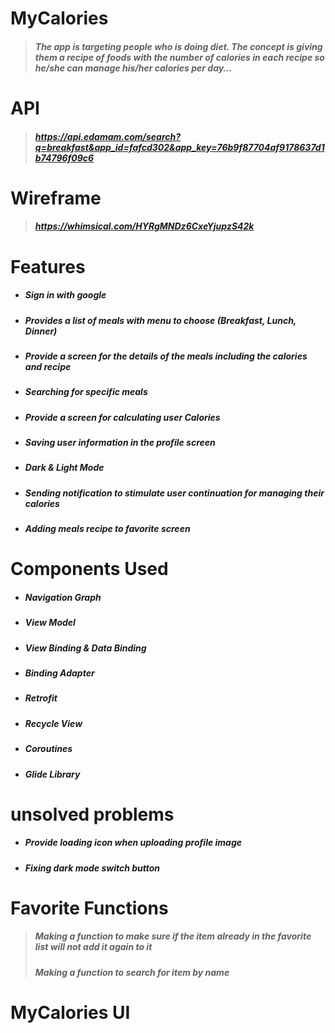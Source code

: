 
# MyCalories 

> ##### The app is targeting people who is doing diet. The concept is giving them a recipe of foods with the number of calories in each recipe so he/she can manage his/her calories per day…



# API
> ##### https://api.edamam.com/search?q=breakfast&app_id=fafcd302&app_key=76b9f87704af9178637d1b74796f09c6



# Wireframe
> ##### https://whimsical.com/HYRgMNDz6CxeYjupzS42k



# Features 
* ##### Sign in with google 
* ##### Provides a list of meals with menu to choose (Breakfast, Lunch, Dinner) 
* ##### Provide a screen for the details of the meals including the calories and recipe
* ##### Searching for specific meals
* ##### Provide a screen for calculating user Calories
* ##### Saving user information in the profile screen 
* ##### Dark & Light Mode 
* ##### Sending notification to stimulate user continuation for managing their calories
* ##### Adding meals recipe to favorite screen 



# Components Used 
* ##### Navigation Graph
* ##### View Model
* ##### View Binding & Data Binding
* ##### Binding Adapter
* ##### Retrofit
* ##### Recycle View
* ##### Coroutines
* ##### Glide Library



# unsolved problems
* ##### Provide loading icon when uploading profile image
* ##### Fixing dark mode switch button



# Favorite Functions
> ##### Making a function to make sure if the item already in the favorite list will not add it again to it
> ##### Making a function to search for item by name 



# MyCalories UI




